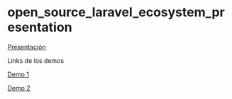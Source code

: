 # open_source_laravel_ecosystem_presentation

[Presentación](https://oscarr1605.github.io/open_source_laravel_ecosystem_presentation)

Links de los demos

[Demo 1](https://github.com/oscarr1605/demo_laravel_basic)

[Demo 2](https://github.com/oscarr1605/demo_laravel_store)
